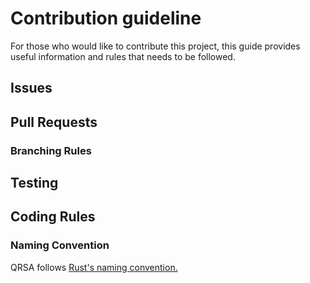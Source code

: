 # Contribution guideline
For those who would like to contribute this project, this guide provides useful information and rules that needs to be followed.

## Issues


## Pull Requests
### Branching Rules

## Testing

## Coding Rules

### Naming Convention
QRSA follows [Rust's naming convention.](https://rust-lang.github.io/api-guidelines/naming.html)